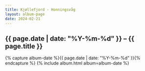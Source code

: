 ```yaml
---
title: Kjøllefjord - Honningsvåg
layout: album-page
date: 2024-02-21
---
```

## {{ page.date | date: "%Y-%m-%d" }} – {{ page.title }}
{% capture album-date %}{{ page.date | date: "%Y-%m-%d" }}{% endcapture %}
{% include album.html album=album-date %}